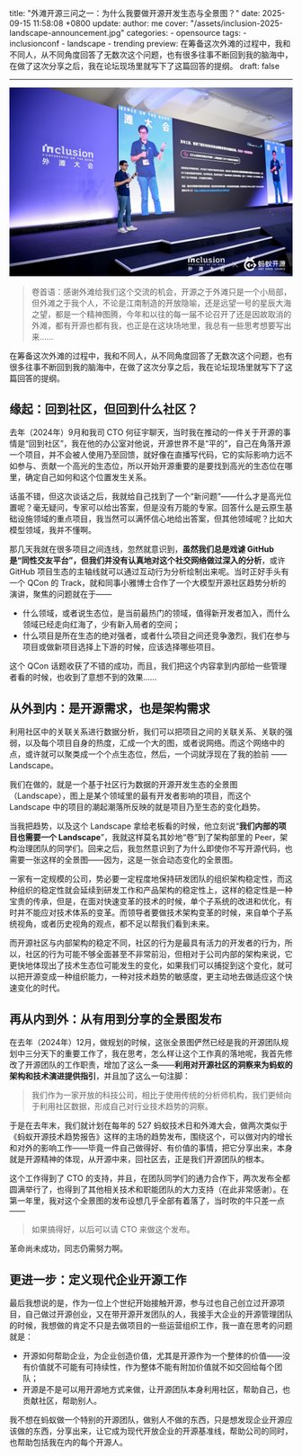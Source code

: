title: "外滩开源三问之一：为什么我要做开源开发生态与全景图？"
date: 2025-09-15 11:58:08 +0800
update:
author: me
cover: "/assets/inclusion-2025-landscape-announcement.jpg"
categories:
    - opensource
tags:
    - inclusionconf
    - landscape
    - trending
preview: 在筹备这次外滩的过程中，我和不同人，从不同角度回答了无数次这个问题，也有很多往事不断回到我的脑海中，在做了这次分享之后，我在论坛现场里就写下了这篇回答的提纲。
draft: false

---

![全景图发布现场图](/assets/inclusion-2025-landscape-announcement.jpg)

> 卷首语：感谢外滩给我们这个交流的机会，开源之于外滩只是一个小局部，但外滩之于我个人，不论是江南制造的开放隐喻，还是远望一号的星辰大海之望，都是一个精神图腾，今年和以往的每一届不论召开了还是因故取消的外滩，都有开源也都有我，也正是在这块场地里，我总有一些思考想要写出来……

在筹备这次外滩的过程中，我和不同人，从不同角度回答了无数次这个问题，也有很多往事不断回到我的脑海中，在做了这次分享之后，我在论坛现场里就写下了这篇回答的提纲。

## 缘起：回到社区，但回到什么社区？

去年（2024年）9月和我司 CTO  何征宇聊天，当时我在推动的一件关于开源的事情是“回到社区”，我在他的办公室对他说，开源世界不是“平的”，自己在角落开源一个项目，并不会被人使用乃至回馈，就好像在直播写代码，它的实际影响力远不如参与、贡献一个高光的生态位，所以开始开源重要的是要找到高光的生态位在哪里，确定自己如何和这个位置发生关系。

话虽不错，但这次谈话之后，我就给自己找到了一个“新问题”——什么才是高光位置呢？毫无疑问，专家可以给出答案，但是没有万能的专家。回答什么是云原生基础设施领域的重点项目，我当然可以满怀信心地给出答案，但其他领域呢？比如大模型领域，我并不懂啊。

那几天我就在很多项目之间连线，忽然就意识到，**虽然我们总是戏谑 GitHub 是“同性交友平台”，但我们并没有认真地对这个社交网络做过深入的分析**，或许 GitHub 项目生态的主轴线就可以通过互动行为分析绘制出来呢。当时正好手头有一个 QCon 的 Track，就和同事小雅博士合作了一个大模型开源社区趋势分析的演讲，聚焦的问题就在于——

* 什么领域，或者说生态位，是当前最热门的领域，值得新开发者加入，而什么领域已经走向红海了，少有新入局者的空间；
* 什么项目是所在生态的绝对强者，或者什么项目之间还竞争激烈，我们在参与项目或做新项目选择上下游的时候，应该选择哪些项目。

这个 QCon 话题收获了不错的成功，而且，我们把这个内容拿到内部给一些管理者看的时候，也收到了意想不到的效果……

## 从外到内：是开源需求，也是架构需求

利用社区中的关联关系进行数据分析，我们可以把项目之间的关联关系、关联的强弱，以及每个项目自身的热度，汇成一个大的图，或者说网络。而这个网络中的点，或许就可以聚类成一个个点生态位，然后，一个词就浮现在了我的脸前 —— Landscape。

我们在做的，就是一个基于社区行为数据的开源开发生态的全景图（Landscape），图上是某个领域里的最有开发者影响的项目，而这个 Landscape 中的项目的潮起潮落所反映的就是项目乃至生态的变化趋势。

当我把趋势，以及这个 Landscape 拿给老板看的时候，他立刻说“**我们内部的项目也需要一个 Landscape**”，我就这样莫名其妙地“卷”到了架构部里的 Peer，架构治理团队的同学们。回来之后，我忽然意识到了为什么即使你不写开源代码，也需要一张这样的全景图——因为，这是一张会动态变化的全景图。

一家有一定规模的公司，势必要一定程度地保持研发团队的组织架构稳定性，而这种组织的稳定性就会延续到研发工作和产品架构的稳定性上，这样的稳定性是一种宝贵的传承，但是，在面对快速变革的技术的时候，单个子系统的改进和优化，有时并不能应对技术体系的变革。而领导者要做技术架构变革的时候，来自单个子系统视角，或者历史视角的观点，都不足以帮我们看到未来。

而开源社区与内部架构的稳定不同，社区的行为是最具有活力的开发者的行为，所以，社区的行为可能不够全面甚至不非常前沿，但相对于公司内部的架构来说，它更快地体现出了技术生态位可能发生的变化，如果我们可以捕捉到这个变化，就可以把开源变成一种组织能力，一种对技术趋势的敏感度，更主动地去做适应这个快速变化的时代。

## 再从内到外：从有用到分享的全景图发布

在去年（2024年）12月，做规划的时候，这张全景图俨然已经是我的开源团队规划中三分天下的重要工作了，我在思考，怎么样让这个工作真的落地呢，我首先修改了开源团队的工作职责，增加了这么一条——**利用对开源社区的洞察来为蚂蚁的架构和技术演进提供指引**，并且加了这么一句注脚：

> 我们作为一家开放的科技公司，相比于使用传统的分析师机构，我们更倾向于利用社区数据，形成自己对行业技术趋势的洞察。

于是在去年末，我们就计划在每年的 527 蚂蚁技术日和外滩大会，做两次类似于《蚂蚁开源技术趋势报告》这样的主场的趋势发布，围绕这个，可以做对内的增长和对外的影响工作——毕竟一件自己做得好、有价值的事情，把它分享出来，本身就是开源精神的体现，从开源中来，回社区去，正是我们开源团队的根本。

这个工作得到了 CTO 的支持，并且，在团队同学们的通力合作下，两次发布全都圆满举行了，也得到了其他相关技术和职能团队的大力支持（在此非常感谢）。在第一年里，我对这个全景图的发布设想几乎全部有着落了，当时吹的牛只差一点——

> 如果搞得好，以后可以请 CTO 来做这个发布。

革命尚未成功，同志仍需努力啊。

## 更进一步：定义现代企业开源工作

最后我想说的是，作为一位上个世纪开始接触开源，参与过也自己创立过开源项目，自己做过开源创业，又在带开源开发团队的人，我接手大企业的开源管理团队的时候，我想做的肯定不只是去做项目的一些运营组织工作，我一直在思考的问题就是：

* 开源如何帮助企业，为企业创造价值，尤其是开源作为一个整体的价值——没有价值就不可能有可持续性，作为整体不能有附加价值就不如交回给每个团队；
* 开源是不是可以用开源地方式来做，让开源团队本身利用社区，帮助自己，也贡献社区，帮助别人。

我不想在蚂蚁做一个特别的开源团队，做别人不做的东西，只是想发现企业开源应该做的东西，分享出来，让它成为现代开放企业的开源基准线，帮助公司的同时，也帮助包括我在内的每个开源人。

